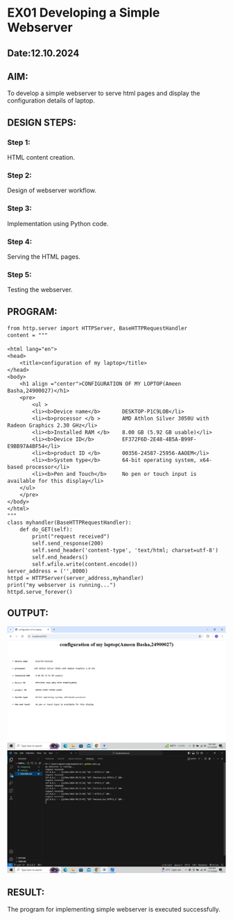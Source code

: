 # EX01 Developing a Simple Webserver
## Date:12.10.2024

## AIM:
To develop a simple webserver to serve html pages and display the configuration details of laptop.

## DESIGN STEPS:
### Step 1: 
HTML content creation.

### Step 2:
Design of webserver workflow.

### Step 3:
Implementation using Python code.

### Step 4:
Serving the HTML pages.

### Step 5:
Testing the webserver.

## PROGRAM:
```
from http.server import HTTPServer, BaseHTTPRequestHandler
content = """

<html lang="en">
<head>
    <title>configuration of my laptop</title>
</head>
<body>
    <h1 align ="center">CONFIGURATION OF MY LOPTOP(Ameen Basha,24900027)</h1>
    <pre>
        <ul >
        <li><b>Device name</b>       DESKTOP-P1C9LOB</li>
        <li><b>processor </b >       AMD Athlon Silver 3050U with Radeon Graphics 2.30 GHz</li>
        <li><b>Installed RAM </b>    8.00 GB (5.92 GB usable)</li>
        <li><b>Device ID</b>         EF372F6D-2E48-4B5A-B99F-E9BB97A4BF54</li>
        <li><b>product ID </b>       00356-24587-25956-AAOEM</li>
        <li><b>System type</b>       64-bit operating system, x64-based processor</li>
        <li><b>Pen and Touch</b>     No pen or touch input is available for this display</li>
    </ul>
    </pre>
</body>
</html> 
"""
class myhandler(BaseHTTPRequestHandler):
    def do_GET(self):
        print("request received")
        self.send_response(200)
        self.send_header('content-type', 'text/html; charset=utf-8')
        self.end_headers()
        self.wfile.write(content.encode())
server_address = ('',8000)
httpd = HTTPServer(server_address,myhandler)
print("my webserver is running...")
httpd.serve_forever()
```

## OUTPUT:
![alt text](<Screenshot (28).png>)
![alt text](<Screenshot (27).png>)
## RESULT:
The program for implementing simple webserver is executed successfully.
